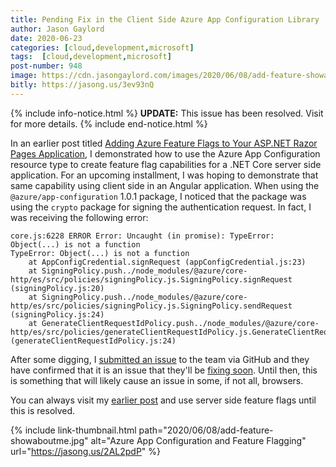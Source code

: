 ```yaml
---
title: Pending Fix in the Client Side Azure App Configuration Library
author: Jason Gaylord
date: 2020-06-23
categories: [cloud,development,microsoft]
tags:  [cloud,development,microsoft]
post-number: 948
image: https://cdn.jasongaylord.com/images/2020/06/08/add-feature-showaboutme.jpg
bitly: https://jasong.us/3ev93nQ
---
```


{% include info-notice.html %}
<strong>UPDATE:</strong> This issue has been resolved. Visit <a href="https://jasong.us/38EOoLZ"></a> for more details.
{% include end-notice.html %}

In an earlier post titled [Adding Azure Feature Flags to Your ASP.NET Razor Pages Application](https://jasong.us/2AL2pdP), I demonstrated how to use the Azure App Configuration resource type to create feature flag capabilities for a .NET Core server side application. For an upcoming installment, I was hoping to demonstrate that same capability using client side in an Angular application. When using the `@azure/app-configuration` 1.0.1 package, I noticed that the package was using the `crypto` package for signing the authentication request. In fact, I was receiving the following error:

```shell
core.js:6228 ERROR Error: Uncaught (in promise): TypeError: Object(...) is not a function
TypeError: Object(...) is not a function
    at AppConfigCredential.signRequest (appConfigCredential.js:23)
    at SigningPolicy.push../node_modules/@azure/core-http/es/src/policies/signingPolicy.js.SigningPolicy.signRequest (signingPolicy.js:20)
    at SigningPolicy.push../node_modules/@azure/core-http/es/src/policies/signingPolicy.js.SigningPolicy.sendRequest (signingPolicy.js:24)
    at GenerateClientRequestIdPolicy.push../node_modules/@azure/core-http/es/src/policies/generateClientRequestIdPolicy.js.GenerateClientRequestIdPolicy.sendRequest (generateClientRequestIdPolicy.js:24)
```

After some digging, I [submitted an issue](https://jasong.us/3hU4y8s) to the team via GitHub and they have confirmed that it is an issue that they'll be [fixing soon](https://jasong.us/2Z0dvUV). Until then, this is something that will likely cause an issue in some, if not all, browsers.

You can always visit my [earlier post](https://jasong.us/2AL2pdP) and use server side feature flags until this is resolved.

{% include link-thumbnail.html path="2020/06/08/add-feature-showaboutme.jpg" alt="Azure App Configuration and Feature Flagging" url="https://jasong.us/2AL2pdP" %}